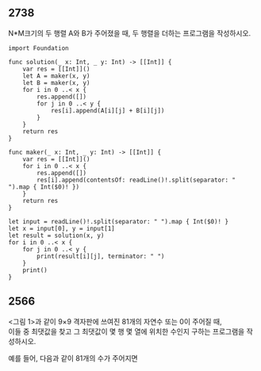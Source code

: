 ## 2738
N*M크기의 두 행렬 A와 B가 주어졌을 때, 두 행렬을 더하는 프로그램을 작성하시오.   
```
import Foundation

func solution(_ x: Int, _ y: Int) -> [[Int]] {
    var res = [[Int]]()
    let A = maker(x, y)
    let B = maker(x, y)
    for i in 0 ..< x {
        res.append([])
        for j in 0 ..< y {
            res[i].append(A[i][j] + B[i][j])
        }
    }
    return res
}

func maker(_ x: Int, _ y: Int) -> [[Int]] {
    var res = [[Int]]()
    for i in 0 ..< x {
        res.append([])
        res[i].append(contentsOf: readLine()!.split(separator: " ").map { Int($0)! })
    }
    return res
}

let input = readLine()!.split(separator: " ").map { Int($0)! }
let x = input[0], y = input[1]
let result = solution(x, y)
for i in 0 ..< x {
    for j in 0 ..< y {
        print(result[i][j], terminator: " ")
    }
    print()
}
```
## 2566
<그림 1>과 같이 9×9 격자판에 쓰여진 81개의 자연수 또는 0이 주어질 때,   
이들 중 최댓값을 찾고 그 최댓값이 몇 행 몇 열에 위치한 수인지 구하는 프로그램을 작성하시오.   
   
예를 들어, 다음과 같이 81개의 수가 주어지면   

